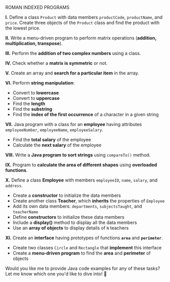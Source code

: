 ROMAN INDEXED PROGRAMS

**I.** Define a class `Product` with data members `productCode`, `productName`, and `price`. Create three objects of the `Product` class and find the product with the lowest price.  

**II.** Write a menu-driven program to perform matrix operations (**addition, multiplication, transpose**).  

**III.** Perform the **addition of two complex numbers** using a class.  

**IV.** Check whether a **matrix is symmetric** or not.  

**V.** Create an array and **search for a particular item** in the array.  

**VI.** Perform **string manipulation**:  
   - Convert to **lowercase**  
   - Convert to **uppercase**  
   - Find the **length**  
   - Find the **substring**  
   - Find the **index of the first occurrence** of a character in a given string  

**VII.** Java program with a class for an **employee** having attributes `employeeNumber`, `employeeName`, `employeeSalary`.  
   - Find the **total salary** of the employee  
   - Calculate the **next salary** of the employee  

**VIII.** Write a **Java program to sort strings** using `compareTo()` method.  

**IX.** Program to **calculate the area of different shapes** using **overloaded functions**.  

**X.** Define a class **Employee** with members `employeeID`, `name`, `salary`, and `address`.  
   - Create a **constructor** to initialize the data members  
   - Create another class **Teacher**, which **inherits** the properties of `Employee`  
   - Add its own data members: `departments`, `subjectsTaught`, and `teacherName`  
   - Define **constructors** to initialize these data members  
   - Include a **display()** method to display all the data members  
   - Use an **array of objects** to display details of `N` teachers  

**XI.** Create an **interface** having prototypes of functions **`area`** and **`perimeter`**.  
   - Create two classes `Circle` and `Rectangle` that **implement** this interface  
   - Create a **menu-driven program** to find the **area** and **perimeter** of objects  

Would you like me to provide Java code examples for any of these tasks? Let me know which one you'd like to dive into! 🚀  
